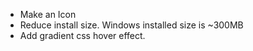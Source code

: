 - Make an Icon
- Reduce install size. Windows installed size is ~300MB
- Add gradient css hover effect.